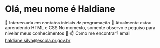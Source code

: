 # Olá, meu nome é Haldiane
👀 Interessada em contatos iniciais de programação
🌱 Atualmente estou aprendendo HTML e CSS
No momento, somente observo e pequiso para nivelar meus conhecimentos 🙈
📫 Como me encontrar? email haldiane.silva@escola.pr.gov.br
